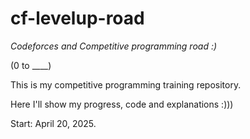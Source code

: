 # cf-levelup-road
<em> Codeforces and Competitive programming road :) </em>

(0 to ____)

This is my competitive programming training repository. 

Here I'll show my progress, code and explanations :)))

Start: April 20, 2025. 

